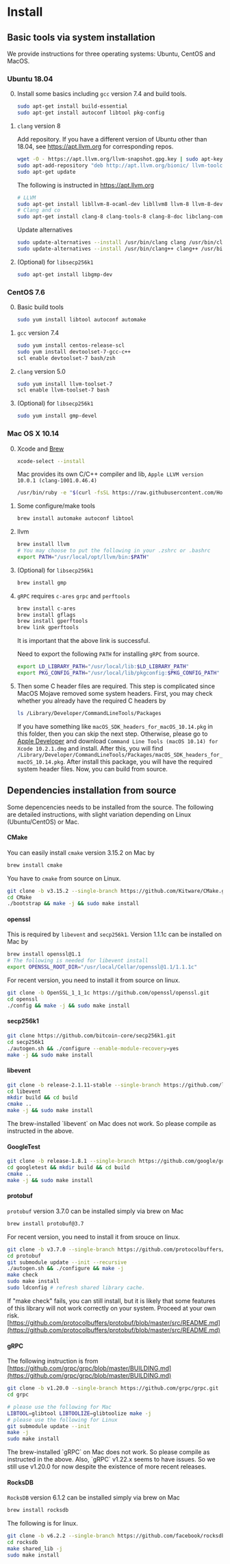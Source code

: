 # Install

## Basic tools via system installation

We provide instructions for three operating systems: Ubuntu, CentOS and MacOS.

### Ubuntu 18.04

0. Install some basics including `gcc` version 7.4 and build tools.

    ```bash
    sudo apt-get install build-essential
    sudo apt-get install autoconf libtool pkg-config
    ```

2. `clang` version 8

    Add repository. If you have a different version of Ubuntu other than 18.04, see https://apt.llvm.org for corresponding repos.

    ```bash
    wget -O - https://apt.llvm.org/llvm-snapshot.gpg.key | sudo apt-key add -
    sudo apt-add-repository "deb http://apt.llvm.org/bionic/ llvm-toolchain-bionic-8 main"
    sudo apt-get update
    ```

    The following is instructed in https://apt.llvm.org

    ```bash
    # LLVM
    sudo apt-get install libllvm-8-ocaml-dev libllvm8 llvm-8 llvm-8-dev llvm-8-doc llvm-8-examples llvm-8-runtime
    # Clang and co
    sudo apt-get install clang-8 clang-tools-8 clang-8-doc libclang-common-8-dev libclang-8-dev libclang1-8 clang-format-8
    ```

    Update alternatives

    ```bash
    sudo update-alternatives --install /usr/bin/clang clang /usr/bin/clang-8 100
    sudo update-alternatives --install /usr/bin/clang++ clang++ /usr/bin/clang++-8 100
    ```

3. (Optional) for `libsecp256k1`

    ```bash
    sudo apt-get install libgmp-dev
    ```

### CentOS 7.6

0. Basic build tools

    ```bash
    sudo yum install libtool autoconf automake
    ```

1. `gcc` version 7.4
    ```bash
    sudo yum install centos-release-scl
    sudo yum install devtoolset-7-gcc-c++
    scl enable devtoolset-7 bash/zsh
    ```

2. `clang` version 5.0

    ```bash
    sudo yum install llvm-toolset-7
    scl enable llvm-toolset-7 bash
    ```

3. (Optional) for `libsecp256k1`
    ```bash
    sudo yum install gmp-devel
    ```

### Mac OS X 10.14

0. Xcode and [Brew](https://brew.sh)

    ```bash
    xcode-select --install
    ```
    Mac provides its own C/C++ compiler and lib, `Apple LLVM version 10.0.1 (clang-1001.0.46.4)`
    ```bash
    /usr/bin/ruby -e "$(curl -fsSL https://raw.githubusercontent.com/Homebrew/install/master/install)"
    ```

1. Some configure/make tools

    ```bash
    brew install automake autoconf libtool
    ```

2. llvm
    ```bash
    brew install llvm
    # You may choose to put the following in your .zshrc or .bashrc
    export PATH="/usr/local/opt/llvm/bin:$PATH"
    ```

3. (Optional) for `libsecp256k1`

    ```bash
    brew install gmp
    ```

4. `gRPC` requires `c-ares` `grpc` and `perftools`

    ```bash
    brew install c-ares
    brew install gflags
    brew install gperftools
    brew link gperftools
    ```
    It is important that the above link is successful.

    Need to export the following `PATH` for installing `gRPC` from source.

    ```bash
    export LD_LIBRARY_PATH="/usr/local/lib:$LD_LIBRARY_PATH"
    export PKG_CONFIG_PATH="/usr/local/lib/pkgconfig:$PKG_CONFIG_PATH"
    ```

5. Then some C header files are required. This step is complicated since MacOS Mojave removed some system headers. First, you may check whether you already have the required C headers by

    ```bash
    ls /Library/Developer/CommandLineTools/Packages
    ```

    If you have something like `macOS_SDK_headers_for_macOS_10.14.pkg` in this folder, then you can skip the next step. Otherwise, please go to [Apple Developer](https://developer.apple.com/download/more/) and download `Command Line Tools (macOS 10.14) for Xcode 10.2.1.dmg` and install. After this, you will find `/Library/Developer/CommandLineTools/Packages/macOS_SDK_headers_for_macOS_10.14.pkg`. After install this package, you will have the required system header files. Now, you can build from source.

## Dependencies installation from source

Some depencencies needs to be installed from the source. The following are detailed instructions, with slight variation depending on Linux (Ubuntu/CentOS) or Mac.

#### CMake

You can easily install `cmake` version 3.15.2 on Mac by

```bash
brew install cmake
```

You have to `cmake` from source on Linux.

```bash
git clone -b v3.15.2 --single-branch https://github.com/Kitware/CMake.git
cd CMake
./bootstrap && make -j && sudo make install
```

#### openssl

This is required by `libevent` and `secp256k1`. Version 1.1.1c can be installed on Mac by

```bash
brew install openssl@1.1
# The following is needed for libevent install
export OPENSSL_ROOT_DIR="/usr/local/Cellar/openssl@1.1/1.1.1c"
```

For recent version, you need to install it from source on linux.

```bash
git clone -b OpenSSL_1_1_1c https://github.com/openssl/openssl.git
cd openssl
./config && make -j && sudo make install
```

#### secp256k1

```bash
git clone https://github.com/bitcoin-core/secp256k1.git
cd secp256k1
./autogen.sh && ./configure --enable-module-recovery=yes
make -j && sudo make install
```

#### libevent

```bash
git clone -b release-2.1.11-stable --single-branch https://github.com/libevent/libevent.git
cd libevent
mkdir build && cd build
cmake ..
make -j && sudo make install
```

<aside class="warning">
The brew-installed `libevent` on Mac does not work. So please compile as instructed in the above.
</aside>

#### GoogleTest

```bash
git clone -b release-1.8.1 --single-branch https://github.com/google/googletest.git
cd googletest && mkdir build && cd build
cmake ..
make -j && sudo make install
```

#### protobuf

`protobuf` version 3.7.0 can be installed simply via brew on Mac

```bash
brew install protobuf@3.7
```

For recent version, you need to install it from srouce on linux.

```bash
git clone -b v3.7.0 --single-branch https://github.com/protocolbuffers/protobuf.git
cd protobuf
git submodule update --init --recursive
./autogen.sh && ./configure && make -j
make check
sudo make install
sudo ldconfig # refresh shared library cache.
```

If "make check" fails, you can still install, but it is likely that some features of this library will not work correctly on your system. Proceed at your own risk.[https://github.com/protocolbuffers/protobuf/blob/master/src/README.md](https://github.com/protocolbuffers/protobuf/blob/master/src/README.md)

#### gRPC

The following instruction is from [https://github.com/grpc/grpc/blob/master/BUILDING.md](https://github.com/grpc/grpc/blob/master/BUILDING.md)

```bash
git clone -b v1.20.0 --single-branch https://github.com/grpc/grpc.git
cd grpc

# please use the following for Mac
LIBTOOL=glibtool LIBTOOLIZE=glibtoolize make -j
# please use the following for Linux
git submodule update --init
make -j
sudo make install
```

<aside class="warning">
The brew-installed `gRPC` on Mac does not work. So please compile as instructed in the above.
Also, `gRPC` v1.22.x seems to have issues. So we still use v1.20.0 for now despite the existence of more recent releases.
</aside>


#### RocksDB

`RocksDB` version 6.1.2 can be installed simply via brew on Mac

```bash
brew install rocksdb
```

The following is for linux.

```bash
git clone -b v6.2.2 --single-branch https://github.com/facebook/rocksdb.git
cd rocksdb
make shared_lib -j
sudo make install
```
